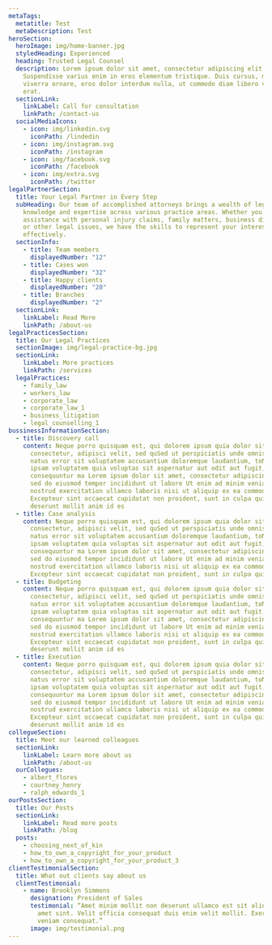 ```yaml
---
metaTags:
  metatitle: Test
  metaDescription: Test
heroSection:
  heroImage: img/home-banner.jpg
  styledHeading: Experienced
  heading: Trusted Legal Counsel
  description: Lorem ipsum dolor sit amet, consectetur adipiscing elit.
    Suspendisse varius enim in eros elementum tristique. Duis cursus, mi quis
    viverra ornare, eros dolor interdum nulla, ut commodo diam libero vitae
    erat.
  sectionLink:
    linkLabel: Call for consultation
    linkPath: /contact-us
  socialMediaIcons:
    - icon: img/linkedin.svg
      iconPath: /lindedin
    - icon: img/instagram.svg
      iconPath: /instagram
    - icon: img/facebook.svg
      iconPath: /facebook
    - icon: img/extra.svg
      iconPath: /twitter
legalPartnerSection:
  title: Your Legal Partner in Every Step
  subHeading: Our team of accomplished attorneys brings a wealth of legal
    knowledge and expertise across various practice areas. Whether you need
    assistance with personal injury claims, family matters, business disputes,
    or other legal issues, we have the skills to represent your interests
    effectively.
  sectionInfo:
    - title: Team members
      displayedNumber: "12"
    - title: Cases won
      displayedNumber: "32"
    - title: Happy clients
      displayedNumber: "20"
    - title: Branches
      displayedNumber: "2"
  sectionLink:
    linkLabel: Read More
    linkPath: /about-us
legalPracticesSection:
  title: Our Legal Practices
  sectionImage: img/legal-practice-bg.jpg
  sectionLink:
    linkLabel: More practices
    linkPath: /services
  legalPractices:
    - family_law
    - workers_law
    - corporate_law
    - corporate_law_1
    - business_litigation
    - legal_counselling_1
bussinessInformationSection:
  - title: Discovery call
    content: Neque porro quisquam est, qui dolorem ipsum quia dolor sit amet,
      consectetur, adipisci velit, sed quSed ut perspiciatis unde omnis iste
      natus error sit voluptatem accusantium doloremque laudantium, toNemo enim
      ipsam voluptatem quia voluptas sit aspernatur aut odit aut fugit, sed quia
      consequuntur ma Lorem ipsum dolor sit amet, consectetur adipiscing elit,
      sed do eiusmod tempor incididunt ut labore Ut enim ad minim veniam, quis
      nostrud exercitation ullamco laboris nisi ut aliquip ex ea commodo con
      Excepteur sint occaecat cupidatat non proident, sunt in culpa qui officia
      deserunt mollit anim id es
  - title: Case analysis
    content: Neque porro quisquam est, qui dolorem ipsum quia dolor sit amet,
      consectetur, adipisci velit, sed quSed ut perspiciatis unde omnis iste
      natus error sit voluptatem accusantium doloremque laudantium, toNemo enim
      ipsam voluptatem quia voluptas sit aspernatur aut odit aut fugit, sed quia
      consequuntur ma Lorem ipsum dolor sit amet, consectetur adipiscing elit,
      sed do eiusmod tempor incididunt ut labore Ut enim ad minim veniam, quis
      nostrud exercitation ullamco laboris nisi ut aliquip ex ea commodo con
      Excepteur sint occaecat cupidatat non proident, sunt in culpa qui officia
  - title: Budgeting
    content: Neque porro quisquam est, qui dolorem ipsum quia dolor sit amet,
      consectetur, adipisci velit, sed quSed ut perspiciatis unde omnis iste
      natus error sit voluptatem accusantium doloremque laudantium, toNemo enim
      ipsam voluptatem quia voluptas sit aspernatur aut odit aut fugit, sed quia
      consequuntur ma Lorem ipsum dolor sit amet, consectetur adipiscing elit,
      sed do eiusmod tempor incididunt ut labore Ut enim ad minim veniam, quis
      nostrud exercitation ullamco laboris nisi ut aliquip ex ea commodo con
      Excepteur sint occaecat cupidatat non proident, sunt in culpa qui officia
      deserunt mollit anim id es
  - title: Execution
    content: Neque porro quisquam est, qui dolorem ipsum quia dolor sit amet,
      consectetur, adipisci velit, sed quSed ut perspiciatis unde omnis iste
      natus error sit voluptatem accusantium doloremque laudantium, toNemo enim
      ipsam voluptatem quia voluptas sit aspernatur aut odit aut fugit, sed quia
      consequuntur ma Lorem ipsum dolor sit amet, consectetur adipiscing elit,
      sed do eiusmod tempor incididunt ut labore Ut enim ad minim veniam, quis
      nostrud exercitation ullamco laboris nisi ut aliquip ex ea commodo con
      Excepteur sint occaecat cupidatat non proident, sunt in culpa qui officia
      deserunt mollit anim id es
collegueSection:
  title: Meet our learned colleagues
  sectionLink:
    linkLabel: Learn more about us
    linkPath: /about-us
  ourCollegues:
    - albert_flores
    - courtney_henry
    - ralph_edwards_1
ourPostsSection:
  title: Our Posts
  sectionLink:
    linkLabel: Read more posts
    linkPath: /blog
  posts:
    - choosing_next_of_kin
    - how_to_own_a_copyright_for_your_product
    - how_to_own_a_copyright_for_your_product_3
clientTestimonialSection:
  title: What out clients say about us
  clientTestimonial:
    - name: Brooklyn Simmons
      designation: President of Sales
      testimonial: “Amet minim mollit non deserunt ullamco est sit aliqua dolor do
        amet sint. Velit officia consequat duis enim velit mollit. Exercitation
        veniam consequat.”
      image: img/testimonial.png
---
```

